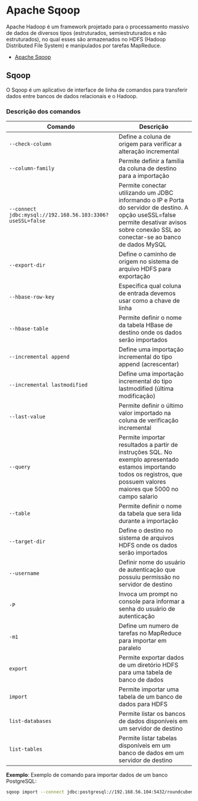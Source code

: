 # Apache Sqoop
Apache Hadoop é um framework projetado para o processamento massivo de dados de diversos tipos (estruturados, semiestruturados e não estruturados), no qual esses são armazenados no HDFS (Hadoop Distributed File System) e manipulados por tarefas MapReduce.

- [Apache Sqoop](http://sqoop.apache.org/)

## Sqoop
O Sqoop é um aplicativo de interface de linha de comandos para transferir dados entre bancos de dados relacionais e o Hadoop.

### Descrição dos comandos

| Comando      | Descrição     |
| ------------ | ------------- |
| `--check-column` | Define a coluna de origem para verificar a alteração incremental |
| `--column-family` | Permite definir a família da coluna de destino para a importação |
| `--connect jdbc:mysql://192.168.56.103:3306?useSSL=false` | Permite conectar utilizando um JDBC informando o IP e Porta do servidor de destino. A opção useSSL=false permite desativar avisos sobre conexão SSL ao conectar-se ao banco de dados MySQL |
| `--export-dir` | Define o caminho de origem no sistema de arquivo HDFS para exportação |
| `--hbase-row-key` | Especifica qual coluna de entrada devemos usar como a chave de linha |
| `--hbase-table` | Permite definir o nome da tabela HBase de destino onde os dados serão importados |
| `--incremental append` | Define uma importação incremental do tipo append (acrescentar) |
| `--incremental lastmodified` | Define uma importação incremental do tipo lastmodified (última modificação) |
| `--last-value` | Permite definir o último valor importado na coluna de verificação incremental |
| `--query` | Permite importar resultados a partir de instruções SQL. No exemplo apresentado estamos importando todos os registros, que possuem valores maiores que 5000 no campo salario |
| `--table` | Permite definir o nome da tabela que sera lida durante a importação |
| `--target-dir` | Define o destino no sistema de arquivos HDFS onde os dados serão importados |
| `--username` | Definir nome do usuário de autenticação que possuiu permissão no servidor de destino |
| `-P` | Invoca um prompt no console para informar a senha do usuário de autenticação |
| `-m1` | Define um numero de tarefas no MapReduce para importar em paralelo |
| `export` | Permite exportar dados de um diretório HDFS para uma tabela de banco de dados |
| `import` | Permite importar uma tabela de um banco de dados para HDFS |
| `list-databases` | Permite listar os bancos de dados disponíveis em um servidor de destino |
| `list-tables` | Permite listar tabelas disponíveis em um banco de dados em um servidor de destino |

**Exemplo**:
Exemplo de comando para importar dados de um banco PostgreSQL:
```sh
sqoop import --connect jdbc:postgresql://192.168.56.104:5432/roundcubemail --table contacts --username roundcube -P -m1
```